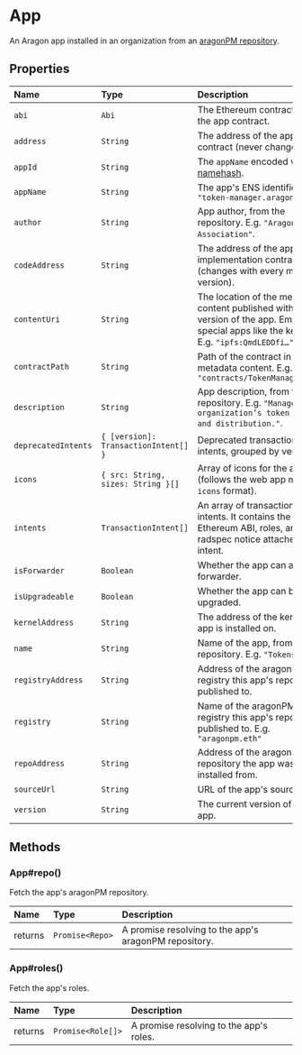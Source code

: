 # App

An Aragon app installed in an organization from an [aragonPM repository](https://hack.aragon.org/docs/apm-intro).

## Properties

| Name | Type | Description |
| :--- | :--- | :--- |
| `abi` | `Abi` | The Ethereum contract ABI of the app contract. |
| `address` | `String` | The address of the app proxy contract \(never changes\). |
| `appId` | `String` | The `appName` encoded via [namehash](https://eips.ethereum.org/EIPS/eip-137). |
| `appName` | `String` | The app's ENS identifier. E.g. `"token-manager.aragonpm.eth"` |
| `author` | `String` | App author, from the repository. E.g. `"Aragon Association"`. |
| `codeAddress` | `String` | The address of the app's implementation contract \(changes with every major version\). |
| `contentUri` | `String` | The location of the metadata content published with each version of the app. Empty for special apps like the kernel. E.g. `"ipfs:QmdLEDDfi…"` |
| `contractPath` | `String` | Path of the contract in the metadata content. E.g. `"contracts/TokenManager.sol"` |
| `description` | `String` | App description, from the repository. E.g. `"Manage an organization’s token supply and distribution."`. |
| `deprecatedIntents` | `{ [version]: TransactionIntent[] }` | Deprecated transaction intents, grouped by version. |
| `icons` | `{ src: String, sizes: String }[]` | Array of icons for the app \(follows the web app manifest `icons` format\). |
| `intents` | `TransactionIntent[]` | An array of transaction intents. It contains the Ethereum ABI, roles, and radspec notice attached to an intent. |
| `isForwarder` | `Boolean` | Whether the app can act as a forwarder. |
| `isUpgradeable` | `Boolean` | Whether the app can be upgraded. |
| `kernelAddress` | `String` | The address of the kernel this app is installed on. |
| `name` | `String` | Name of the app, from the repository. E.g. `"Tokens"`. |
| `registryAddress` | `String` | Address of the aragonPM registry this app's repo is published to. |
| `registry` | `String` | Name of the aragonPM registry this app's repo is published to. E.g. `"aragonpm.eth"` |
| `repoAddress` | `String` | Address of the aragonPM repository the app was installed from. |
| `sourceUrl` | `String` | URL of the app's source code. |
| `version` | `String` | The current version of the app. |

## Methods

### App\#repo\(\)

Fetch the app's aragonPM repository.

| Name | Type | Description |
| :--- | :--- | :--- |
| returns | `Promise<Repo>` | A promise resolving to the app's aragonPM repository. |

### App\#roles\(\)

Fetch the app's roles.

| Name | Type | Description |
| :--- | :--- | :--- |
| returns | `Promise<Role[]>` | A promise resolving to the app's roles. |
